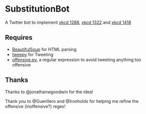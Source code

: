 SubstitutionBot
=============

A Twitter bot to implement [xkcd 1288](http://xkcd.com/1288/),
[xkcd 1322](https://xkcd.com/1322/) and [xkcd 1418](http://xkcd.com/1418/)

## Requires ##
* [BeautifulSoup](http://www.crummy.com/software/BeautifulSoup/) for HTML parsing
* [tweepy](https://github.com/tweepy/tweepy) for Tweeting
* [offensive.py](https://github.com/mollywhite/CyberPrefixer/blob/master/offensive.py),
  a regular expression to avoid tweeting anything too offensive

## Thanks ##
Thanks to @jonathanwgoodwin for the idea!

Thank you to @Guerillero and @Ironholds for helping me refine the offensive
(inoffensive?) regex!
